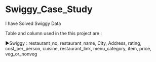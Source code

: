 # Swiggy_Case_Study

I have Solved Swiggy Data 

Table and column used in the this project are : 

▶Swiggy : restaurant_no, restaurant_name, City, Address, rating, cost_per_person, cuisine, restaurant_link, menu_category, item, price, veg_or_nonveg
